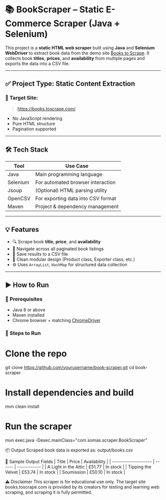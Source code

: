 # 📚 BookScraper – Static E-Commerce Scraper (Java + Selenium)

This project is a **static HTML web scraper** built using **Java** and **Selenium WebDriver** to extract book data from the demo site [Books to Scrape](https://books.toscrape.com/). It collects book **titles**, **prices**, and **availability** from multiple pages and exports the data into a CSV file.

---

## ✅ Project Type: Static Content Extraction

### 🎯 Target Site:
> https://books.toscrape.com/

- No JavaScript rendering
- Pure HTML structure
- Pagination supported

---

## 🛠️ Tech Stack

| Tool       | Use Case                            |
|------------|--------------------------------------|
| Java       | Main programming language            |
| Selenium   | For automated browser interaction    |
| Jsoup      | (Optional) HTML parsing utility      |
| OpenCSV    | For exporting data into CSV format   |
| Maven      | Project & dependency management      |

---

## 💡 Features

- 🔍 Scrape book **title**, **price**, and **availability**
- 📄 Navigate across all paginated book listings
- 💾 Save results to a CSV file
- 🧩 Clean modular design (Product class, Exporter class, etc.)
- ⚙️ Uses `ArrayList`, `HashMap` for structured data collection

---

## ▶️ How to Run

### 📌 Prerequisites

- Java 8 or above
- Maven installed
- Chrome browser + matching [ChromeDriver](https://chromedriver.chromium.org/downloads)

### 🧪 Steps to Run

# Clone the repo
git clone https://github.com/yourusername/book-scraper.git
cd book-scraper

# Install dependencies and build
mvn clean install

# Run the scraper
mvn exec:java -Dexec.mainClass="com.somas.scraper.BookScraper"

📦 Output
Scraped book data is exported as:
output/books.csv

🧪 Sample Output Fields
| Title                | Price  | Availability |
| -------------------- | ------ | ------------ |
| A Light in the Attic | £51.77 | In stock     |
| Tipping the Velvet   | £53.74 | In stock     |
| Soumission           | £50.10 | In stock     |

⚠️ Disclaimer
This scraper is for educational use only. The target site books.toscrape.com is provided by its creators for testing and learning web scraping, and scraping it is fully permitted.
